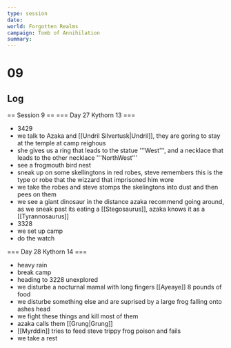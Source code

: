 ```yaml
---
type: session
date:
world: Forgotten Realms
campaign: Tomb of Annihilation
summary:
---
```


# 09

## Log
== Session 9 ==
=== Day 27 Kythorn 13 ===
* 3429
* we talk to Azaka and [[Undril Silvertusk|Undril]], they are goring to stay at the temple at camp reighous 
* she gives us a ring that leads to the statue '''West''', and a necklace that leads to the other necklace '''NorthWest'''
* see a frogmouth bird nest
* sneak up on some skellingtons in red robes, steve remembers this is the type or robe that the wizzard that imprisoned him wore
* we take the robes and steve stomps the skelingtons into dust and then pees on them
* we see a giant dinosaur in the distance azaka recommend going around, as we sneak past its eating a [[Stegosaurus]], azaka knows it as a [[Tyrannosaurus]]
* 3328
* we set up camp 
* do the watch

=== Day 28 Kythorn 14 ===
* heavy rain
* break camp 
* heading to 3228 unexplored 
* we disturbe a nocturnal mamal with long fingers [[Ayeaye]] 8 pounds of food
* we disturbe something else and are suprised by a large frog falling onto ashes head 
* we fight these things and kill most of them 
* azaka calls them [[Grung|Grung]]
* [[Myrddin]] tries to feed steve trippy frog poison and fails 
* we take a rest

